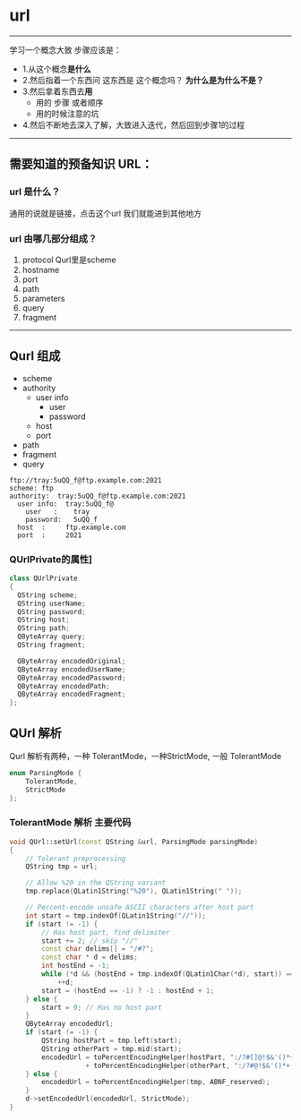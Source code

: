 # url
---
学习一个概念大致 步骤应该是：
* 1.从这个概念**是什么**
* 2.然后指着一个东西问 这东西是 这个概念吗？ **为什么是为什么不是？**
* 3.然后拿着东西去**用**
  * 用的 步骤 或者顺序
  * 用的时候注意的坑
* 4.然后不断地去深入了解，大致进入迭代，然后回到步骤1的过程
---

## 需要知道的预备知识 URL：
### url 是什么？
通用的说就是链接，点击这个url 我们就能进到其他地方

### url 由哪几部分组成？
1. protocol  Qurl里是scheme
2. hostname
3. port
4. path
5. parameters
6. query
7. fragment

---
## Qurl 组成
* scheme
* authority
  * user info
    * user
    * password
  * host
  * port
* path
* fragment
* query
```
ftp://tray:5uQQ_f@ftp.example.com:2021
scheme: ftp
authority:  tray:5uQQ_f@ftp.example.com:2021
  user info:  tray:5uQQ_f@
    user   :    tray
    password:   5uQQ_f
  host  :     ftp.example.com
  port  :     2021
```

### QUrlPrivate的属性]
```C++
class QUrlPrivate
{
  QString scheme;
  QString userName;
  QString password;
  QString host;
  QString path;
  QByteArray query;
  QString fragment;

  QByteArray encodedOriginal;
  QByteArray encodedUserName;
  QByteArray encodedPassword;
  QByteArray encodedPath;
  QByteArray encodedFragment;
};
```

## QUrl 解析
Qurl 解析有两种，一种 TolerantMode，一种StrictMode, 一般 TolerantMode
```C++
enum ParsingMode {
    TolerantMode,
    StrictMode
};
```
### TolerantMode 解析 主要代码
```C++
void QUrl::setUrl(const QString &url, ParsingMode parsingMode)
{
    // Tolerant preprocessing
    QString tmp = url;

    // Allow %20 in the QString variant
    tmp.replace(QLatin1String("%20"), QLatin1String(" "));

    // Percent-encode unsafe ASCII characters after host part
    int start = tmp.indexOf(QLatin1String("//"));
    if (start != -1) {
        // Has host part, find delimiter
        start += 2; // skip "//"
        const char delims[] = "/#?";
        const char * d = delims;
        int hostEnd = -1;
        while (*d && (hostEnd = tmp.indexOf(QLatin1Char(*d), start)) == -1)
            ++d;
        start = (hostEnd == -1) ? -1 : hostEnd + 1;
    } else {
        start = 0; // Has no host part
    }
    QByteArray encodedUrl;
    if (start != -1) {
        QString hostPart = tmp.left(start);
        QString otherPart = tmp.mid(start);
        encodedUrl = toPercentEncodingHelper(hostPart, ":/?#[]@!$&'()*+,;=")
                   + toPercentEncodingHelper(otherPart, ":/?#@!$&'()*+,;=");
    } else {
        encodedUrl = toPercentEncodingHelper(tmp, ABNF_reserved);
    }
    d->setEncodedUrl(encodedUrl, StrictMode);
}
```
